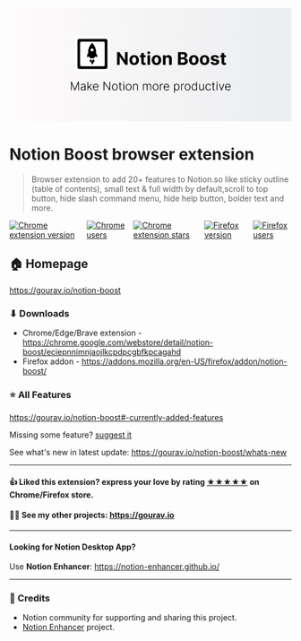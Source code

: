 ![Notion Boost](./assets/readme/header.jpg)

# Notion Boost browser extension

> Browser extension to add 20+ features to Notion.so like sticky outline (table of contents), small text & full width by default,scroll to top button, hide slash command menu, hide help button, bolder text and more.

<div style="display:flex;gap:10px;">
  <a
    title="Chrome extension link"
    href="https://chrome.google.com/webstore/detail/notion-boost/eciepnnimnjaojlkcpdpcgbfkpcagahd"
    target="_blank"
    rel="noopener"
    ><img
      alt="Chrome extension version"
      loading="lazy"
      class="m-0"
      src="https://flat.badgen.net/chrome-web-store/v/eciepnnimnjaojlkcpdpcgbfkpcagahd?color=fb9836&amp;icon=chrome&amp;label=chrome" /></a
  ><a
    title="Chrome extension link"
    href="https://chrome.google.com/webstore/detail/notion-boost/eciepnnimnjaojlkcpdpcgbfkpcagahd"
    target="_blank"
    rel="noopener"
    ><img
      alt="Chrome users"
      loading="lazy"
      class="m-0"
      src="https://flat.badgen.net/chrome-web-store/users/eciepnnimnjaojlkcpdpcgbfkpcagahd?color=fb9836&amp;icon=chrome" /></a
  ><a
    title="Chrome extension link"
    href="https://chrome.google.com/webstore/detail/notion-boost/eciepnnimnjaojlkcpdpcgbfkpcagahd"
    target="_blank"
    rel="noopener"
    ><img
      alt="Chrome extension stars"
      loading="lazy"
      class="m-0"
      src="https://flat.badgen.net/chrome-web-store/stars/eciepnnimnjaojlkcpdpcgbfkpcagahd?color=fb9836&amp;icon=chrome" /></a
  ><a
    title="Firefox addon link"
    href="https://addons.mozilla.org/en-US/firefox/addon/notion-boost/"
    target="_blank"
    rel="noopener"
    ><img
      alt="Firefox version"
      loading="lazy"
      class="m-0"
      src="https://flat.badgen.net/amo/v/notion-boost?color=fb9836&amp;icon=firefox&amp;label=firefox" /></a
  ><a
    title="Firefox addon link"
    href="https://addons.mozilla.org/en-US/firefox/addon/notion-boost/"
    target="_blank"
    rel="noopener"
    ><img
      alt="Firefox users"
      loading="lazy"
      class="m-0"
      src="https://flat.badgen.net/amo/users/notion-boost?color=fb9836&amp;icon=firefox"
  /></a>
</div>

## 🏠 Homepage

https://gourav.io/notion-boost

### ⬇ Downloads

- Chrome/Edge/Brave extension - https://chrome.google.com/webstore/detail/notion-boost/eciepnnimnjaojlkcpdpcgbfkpcagahd
- Firefox addon - https://addons.mozilla.org/en-US/firefox/addon/notion-boost/

### ⭐ All Features

https://gourav.io/notion-boost#-currently-added-features

Missing some feature? [suggest it](https://github.com/GorvGoyl/Notion-Boost-browser-extension/issues)

See what's new in latest update: https://gourav.io/notion-boost/whats-new

---

#### 👍 Liked this extension? express your love by rating [★★★★★](https://chrome.google.com/webstore/detail/notion-boost/eciepnnimnjaojlkcpdpcgbfkpcagahd) on Chrome/Firefox store.

<!-- #### ✨ Follow [@NotionBoost](https://twitter.com/intent/follow?user_id=1312809481240154112) on Twitter for many amazing Notion tips & tricks. -->

#### 👨‍💻 See my other projects: https://gourav.io

---

#### Looking for Notion Desktop App?

Use **Notion Enhancer**: https://notion-enhancer.github.io/

---

### 🙏 Credits

- Notion community for supporting and sharing this project.
- [Notion Enhancer](https://github.com/notion-enhancer/desktop) project.
